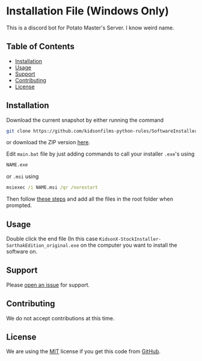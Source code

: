 # Installation File (Windows Only)

This is a discord bot for Potato Master's Server. I know weird name.

## Table of Contents

- [Installation](#installation)
- [Usage](#usage)
- [Support](#support)
- [Contributing](#contributing)
- [License](#license)

## Installation

Download the current snapshot by either running the command

```sh
git clone https://github.com/kidsonfilms-python-rules/SoftwareInstaller.git
```
or download the ZIP version [here](https://github.com/kidsonfilms-python-rules/SoftwareInstaller/archive/master.zip).

Edit `main.bat` file by just adding commands to call your installer `.exe`'s using 
```sh
NAME.exe
```
or `.msi` using
```bat
msiexec /i NAME.msi /qr /norestart
```
Then follow [these steps](https://superuser.com/a/868341) and add all the files in the root folder when prompted.


## Usage

Double click the end file (In this case `KidsonX-StockInstaller-SarthakEdition_original.exe` on the computer you want to install the software on.

## Support

Please [open an issue](https://github.com/kidsonfilms-python-rules/SoftwareInstaller/issues/new) for support.

## Contributing

We do not accept contributions at this time.

## License
We are using the [MIT](https://opensource.org/licenses/MIT) license if you get this code from [GitHub](https//github.com).